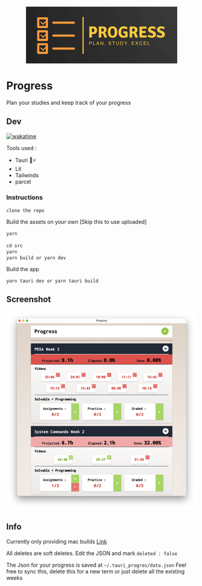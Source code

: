 <p align="center">
  <img width="400" height="150" src="./readme_assets/logo.png">
</p>

# Progress

Plan your studies and keep track of your progress

## Dev

[![wakatime](https://wakatime.com/badge/user/506f4162-49f8-4991-bd39-1593613e4b36/project/642ea97f-853a-4707-aa56-f923cf2039e6.svg)](https://wakatime.com/badge/user/506f4162-49f8-4991-bd39-1593613e4b36/project/642ea97f-853a-4707-aa56-f923cf2039e6)

Tools used :
- Tauri 🚀⚡
- Lit
- Tailwinds
- parcel

### Instructions

```
clone the repo
```

Build the assets on your own [Skip this to use uploaded]
```
yarn

cd src
yarn
yarn build or yarn dev
```

Build the app

```
yarn tauri dev or yarn tauri build
```

## Screenshot

<p align="center">
  <img src="./readme_assets/screenshot.png?ts=16413136173">
</p>


## Info

Currently only providing mac builds [Link](https://github.com/antimatter96/progress/releases/latest)

All deletes are soft deletes. Edit the JSON and mark `deleted : false`

The Json for your progress is saved at `~/.tauri_progres/data.json`
Feel free to sync this, delete this for a new term or just delete all the existing weeks
